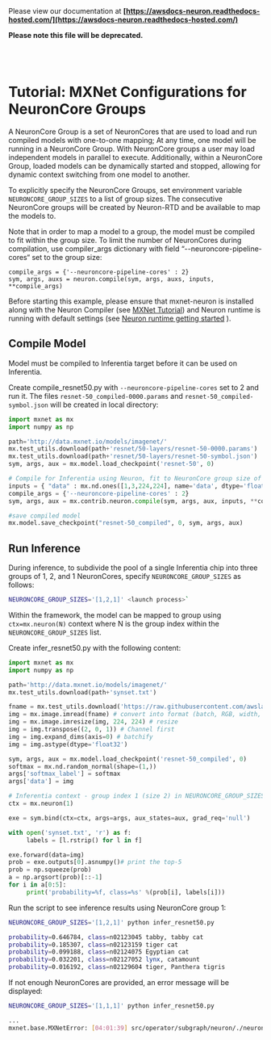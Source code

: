 </br>
</br>

Please view our documentation at **[https://awsdocs-neuron.readthedocs-hosted.com/](https://awsdocs-neuron.readthedocs-hosted.com/)** 

**Please note this file will be deprecated.**

</br>
</br>



# Tutorial: MXNet Configurations for NeuronCore Groups

A NeuronCore Group is a set of NeuronCores that are used to load and run compiled models with one-to-one mapping; At any time, one model will be running in a NeuronCore Group. With NeuronCore groups a user may load independent models in parallel to execute. Additionally, within a NeuronCore Group, loaded models can be dynamically started and stopped, allowing for dynamic context switching from one model to another.

To explicitly specify the NeuronCore Groups, set environment variable `NEURONCORE_GROUP_SIZES` to a list of group sizes. The consecutive NeuronCore groups will be created by Neuron-RTD and be available to map the models to.

Note that in order to map a model to a group, the model must be compiled to fit within the group size. To limit the number of NeuronCores during compilation, use compiler_args dictionary with field “--neuroncore-pipeline-cores“ set to the group size:

```
compile_args = {'--neuroncore-pipeline-cores' : 2}
sym, args, auxs = neuron.compile(sym, args, auxs, inputs, **compile_args)
```

Before starting this example, please ensure that mxnet-neuron is installed along with the Neuron Compiler (see [MXNet Tutorial](./tutorial-compile-infer.md)) and Neuron runtime is running with default settings (see [Neuron runtime getting started](./../neuron-runtime/nrt_start.md) ).

## Compile Model

Model must be compiled to Inferentia target before it can be used on Inferentia.

Create compile_resnet50.py with `--neuroncore-pipeline-cores` set to 2 and run it. The files `resnet-50_compiled-0000.params` and `resnet-50_compiled-symbol.json` will be created in local directory:

```python
import mxnet as mx
import numpy as np

path='http://data.mxnet.io/models/imagenet/'
mx.test_utils.download(path+'resnet/50-layers/resnet-50-0000.params')
mx.test_utils.download(path+'resnet/50-layers/resnet-50-symbol.json')
sym, args, aux = mx.model.load_checkpoint('resnet-50', 0)

# Compile for Inferentia using Neuron, fit to NeuronCore group size of 2
inputs = { "data" : mx.nd.ones([1,3,224,224], name='data', dtype='float32') }
compile_args = {'--neuroncore-pipeline-cores' : 2}
sym, args, aux = mx.contrib.neuron.compile(sym, args, aux, inputs, **compile_args)

#save compiled model
mx.model.save_checkpoint("resnet-50_compiled", 0, sym, args, aux)

```

## Run Inference

During inference, to subdivide the pool of a single Inferentia chip into three groups of 1, 2, and 1 NeuronCores, specify `NEURONCORE_GROUP_SIZES` as follows:

```bash
NEURONCORE_GROUP_SIZES='[1,2,1]' <launch process>`
```

Within the framework, the model can be mapped to group using  `ctx=mx.neuron(N)` context where N is the group index within the `NEURONCORE_GROUP_SIZES` list.

Create infer_resnet50.py with the following content:

```python
import mxnet as mx
import numpy as np

path='http://data.mxnet.io/models/imagenet/'
mx.test_utils.download(path+'synset.txt')

fname = mx.test_utils.download('https://raw.githubusercontent.com/awslabs/mxnet-model-server/master/docs/images/kitten_small.jpg?raw=true')
img = mx.image.imread(fname) # convert into format (batch, RGB, width, height)
img = mx.image.imresize(img, 224, 224) # resize
img = img.transpose((2, 0, 1)) # Channel first
img = img.expand_dims(axis=0) # batchify
img = img.astype(dtype='float32')

sym, args, aux = mx.model.load_checkpoint('resnet-50_compiled', 0)
softmax = mx.nd.random_normal(shape=(1,))
args['softmax_label'] = softmax
args['data'] = img

# Inferentia context - group index 1 (size 2) in NEURONCORE_GROUP_SIZES=[1,2,1]
ctx = mx.neuron(1)

exe = sym.bind(ctx=ctx, args=args, aux_states=aux, grad_req='null')

with open('synset.txt', 'r') as f:
     labels = [l.rstrip() for l in f]

exe.forward(data=img)
prob = exe.outputs[0].asnumpy()# print the top-5
prob = np.squeeze(prob)
a = np.argsort(prob)[::-1]
for i in a[0:5]:
     print('probability=%f, class=%s' %(prob[i], labels[i]))
```

Run the script to see inference results using NeuronCore group 1:

```bash
NEURONCORE_GROUP_SIZES='[1,2,1]' python infer_resnet50.py
```

```bash
probability=0.646784, class=n02123045 tabby, tabby cat
probability=0.185307, class=n02123159 tiger cat
probability=0.099188, class=n02124075 Egyptian cat
probability=0.032201, class=n02127052 lynx, catamount
probability=0.016192, class=n02129604 tiger, Panthera tigris
```

If not enough NeuronCores are provided, an error message will be displayed:

```bash
NEURONCORE_GROUP_SIZES='[1,1,1]' python infer_resnet50.py
```

```bash
...
mxnet.base.MXNetError: [04:01:39] src/operator/subgraph/neuron/./neuron_util.h:541: Check failed: rsp.status().code() == 0: Failed load model with Neuron-RTD Error. Neuron-RTD Status Code: 9, details: ""
```
